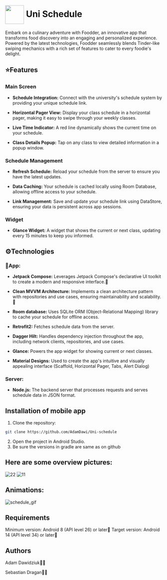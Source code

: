 # <img src="https://github.com/AdamDawi/Uni-schedule/assets/49430055/55569c32-09d1-410e-97f7-3ced5be4a178" width="60" height="60" align="center" /> Uni Schedule

Embark on a culinary adventure with Foodder, an innovative app that transforms food discovery into an engaging and personalized experience. Powered by the latest technologies, Foodder seamlessly blends Tinder-like swiping mechanics with a rich set of features to cater to every foodie's delight.

## ⭐️Features
### Main Screen 
- **Schedule Integration:** Connect with the university's schedule system by providing your unique schedule link.
  
- **Horizontal Pager View:** Display your class schedule in a horizontal pager, making it easy to swipe through your weekly classes.

- **Live Time Indicator:** A red line dynamically shows the current time on your schedule.

- **Class Details Popup:** Tap on any class to view detailed information in a popup window.

### Schedule Management
- **Refresh Schedule:** Reload your schedule from the server to ensure you have the latest updates.

- **Data Caching:** Your schedule is cached locally using Room Database, allowing offline access to your schedule.

- **Link Management:** Save and update your schedule link using DataStore, ensuring your data is persistent across app sessions.

### Widget
- **Glance Widget:** A widget that shows the current or next class, updating every 15 minutes to keep you informed.

## ⚙️Technologies
### 📱App:
- **Jetpack Compose:** Leverages Jetpack Compose's declarative UI toolkit to create a modern and responsive interface.🎨

- **Clean MVVM Architecture:** Implements a clean architecture pattern with repositories and use cases, ensuring maintainability and scalability.🔧

- **Room database:** Uses SQLite ORM (Object-Relational Mapping) library to cache your schedule for offline access.

- **Retrofit2:** Fetches schedule data from the server.

- **Dagger Hilt:** Handles dependency injection throughout the app, including network clients, repositories, and use cases.

- **Glance:** Powers the app widget for showing current or next classes.

- **Material Designs:** Used to create the app's intuitive and visually appealing interface (Scaffold, Horizontal Pager, Tabs, Alert Dialog)

### Server:
- **Node.js:** The backend server that processes requests and serves schedule data in JSON format.

## Installation of mobile app

1. Clone the repository:
```bash
git clone https://github.com/AdamDawi/Uni-schedule
```
2. Open the project in Android Studio.
3. Be sure the versions in gradle are same as on github

## Here are some overview pictures:
![22](https://github.com/AdamDawi/Uni-schedule/assets/49430055/568ac3aa-a58c-4d20-8691-09ba49d13898)
![11](https://github.com/AdamDawi/Uni-schedule/assets/49430055/5ffad230-724b-4f98-bacd-0b9c485d9e4b)

## Animations:
![schedule_gif](https://github.com/AdamDawi/Uni-schedule/assets/49430055/d1b10eb5-ce62-427f-a21f-c84f53c2ea1e)

## Requirements
Minimum version: Android 8 (API level 26) or later📱
Target version: Android 14 (API level 34) or later📱

## Authors

Adam Dawidziuk🧑‍💻

Sebastian Dragan🧑‍💻
